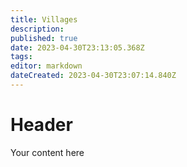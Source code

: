 ```yaml
---
title: Villages
description: 
published: true
date: 2023-04-30T23:13:05.368Z
tags: 
editor: markdown
dateCreated: 2023-04-30T23:07:14.840Z
---
```


# Header
Your content here